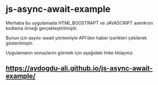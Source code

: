 ﻿# js-async-await-example
 
Merhaba bu uygulamada HTML,BOOSTRAPT ve JAVASCRIPT asenkron kodlama örneği gerçekleştirilmiştir.

Bunun için async-await yöntemiyle API'den haber içerikleri çekilerek gösterilmiştir. 

Uygulamanın sonuçlarını görmek için aşağıdaki linke tıklayınız.

## https://aydogdu-ali.github.io/js-async-await-example/

